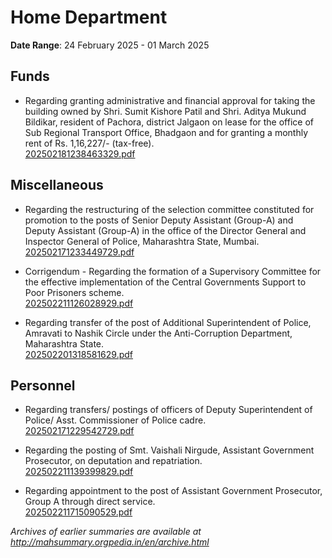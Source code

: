 # Home Department

**Date Range**: 24 February 2025 - 01 March 2025


## Funds
- Regarding granting administrative and financial approval for taking the building owned by Shri. Sumit Kishore Patil and Shri. Aditya Mukund Bildikar, resident of Pachora, district Jalgaon on lease for the office of Sub Regional Transport Office, Bhadgaon and for granting a monthly rent of Rs. 1,16,227/- (tax-free).\
  [202502181238463329.pdf](https://gr.maharashtra.gov.in/Site/Upload/Government%20Resolutions/English/202502181238463329.pdf)

## Miscellaneous
- Regarding the restructuring of the selection committee constituted for promotion to the posts of Senior Deputy Assistant (Group-A) and Deputy Assistant (Group-A) in the office of the Director General and Inspector General of Police, Maharashtra State, Mumbai.\
  [202502171233449729.pdf](https://gr.maharashtra.gov.in/Site/Upload/Government%20Resolutions/English/202502171233449729.pdf)

- Corrigendum - Regarding the formation of a Supervisory Committee for the effective implementation of the Central Governments Support to Poor Prisoners scheme.\
  [202502211126028929.pdf](https://gr.maharashtra.gov.in/Site/Upload/Government%20Resolutions/English/202502211126028929.pdf)

- Regarding transfer of the post of Additional Superintendent of Police, Amravati to Nashik Circle under the Anti-Corruption Department, Maharashtra State.\
  [202502201318581629.pdf](https://gr.maharashtra.gov.in/Site/Upload/Government%20Resolutions/English/202502201318581629.pdf)

## Personnel
- Regarding transfers/ postings of officers of Deputy Superintendent of Police/ Asst. Commissioner of Police cadre.\
  [202502171229542729.pdf](https://gr.maharashtra.gov.in/Site/Upload/Government%20Resolutions/English/202502171229542729.pdf)

- Regarding the posting of Smt. Vaishali Nirgude, Assistant Government Prosecutor, on deputation and repatriation.\
  [202502211139399829.pdf](https://gr.maharashtra.gov.in/Site/Upload/Government%20Resolutions/English/202502211139399829.pdf)

- Regarding appointment to the post of Assistant Government Prosecutor, Group A through direct service.\
  [202502211715090529.pdf](https://gr.maharashtra.gov.in/Site/Upload/Government%20Resolutions/English/202502211715090529.pdf)


*Archives of earlier summaries are available at http://mahsummary.orgpedia.in/en/archive.html*